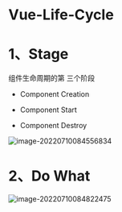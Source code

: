 # Vue-Life-Cycle

# 1、Stage

组件生命周期的第 三个阶段

- Component Creation

- Component  Start

- Component Destroy

![image-20220710084556834](C:/Users/wangnaixing/AppData/Roaming/Typora/typora-user-images/image-20220710084556834.png)

# 2、Do What 

![image-20220710084822475](C:/Users/wangnaixing/AppData/Roaming/Typora/typora-user-images/image-20220710084822475.png)